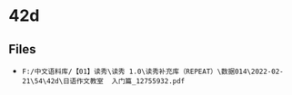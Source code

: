 # 42d

## Files

- `F:/中文语料库/【01】读秀\读秀 1.0\读秀补充库（REPEAT）\数据014\2022-02-21\54\42d\日语作文教室  入门篇_12755932.pdf`

